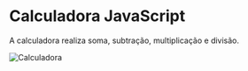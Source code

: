 <h1>Calculadora JavaScript</h1>

<p>A calculadora realiza soma, subtração, multiplicação e divisão.</p>

<img src="./calculadora.png" alt="Calculadora">